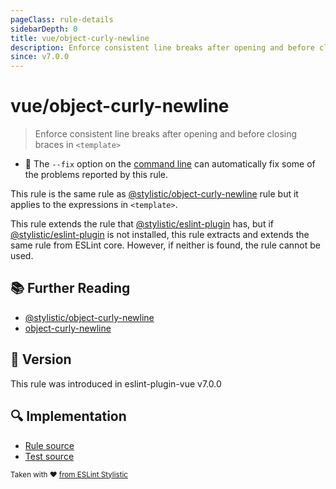 ```yaml
---
pageClass: rule-details
sidebarDepth: 0
title: vue/object-curly-newline
description: Enforce consistent line breaks after opening and before closing braces in `<template>`
since: v7.0.0
---
```

# vue/object-curly-newline

> Enforce consistent line breaks after opening and before closing braces in `<template>`

- :wrench: The `--fix` option on the [command line](https://eslint.org/docs/user-guide/command-line-interface#fixing-problems) can automatically fix some of the problems reported by this rule.

This rule is the same rule as [@stylistic/object-curly-newline] rule but it applies to the expressions in `<template>`.

This rule extends the rule that [@stylistic/eslint-plugin] has, but if [@stylistic/eslint-plugin] is not installed, this rule extracts and extends the same rule from ESLint core.
However, if neither is found, the rule cannot be used.

[@stylistic/eslint-plugin]: https://eslint.style/packages/default

## :books: Further Reading

- [@stylistic/object-curly-newline]
- [object-curly-newline]

[@stylistic/object-curly-newline]: https://eslint.style/rules/default/object-curly-newline
[object-curly-newline]: https://eslint.org/docs/rules/object-curly-newline

## :rocket: Version

This rule was introduced in eslint-plugin-vue v7.0.0

## :mag: Implementation

- [Rule source](https://github.com/vuejs/eslint-plugin-vue/blob/master/lib/rules/object-curly-newline.js)
- [Test source](https://github.com/vuejs/eslint-plugin-vue/blob/master/tests/lib/rules/object-curly-newline.js)

<sup>Taken with ❤️ [from ESLint Stylistic](https://eslint.style/rules/js/object-curly-newline)</sup>
